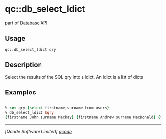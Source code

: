 qc::db_select_ldict
===================

part of [Database API](../qc/wiki/DatabaseApi)

Usage
-----
`qc::db_select_ldict qry`

Description
-----------
Select the results of the SQL qry into a ldict. An ldict is a list of dicts

Examples
--------
```tcl

% set qry {select firstname,surname from users}
% db_select_ldict $qry
{firstname John surname Mackay} {firstname Andrew surname MacDonald} {firstname Angus surname McNeil}

```

----------------------------------
*[Qcode Software Limited] [qcode]*

[qcode]: www.qcode.co.uk "Qcode Software"